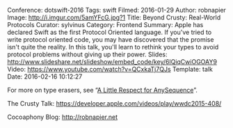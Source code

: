 Conference: dotswift-2016
Tags: swift
Filmed: 2016-01-29
Author: robnapier
Image: http://i.imgur.com/5amYFcG.jpg?1
Title: Beyond Crusty: Real-World Protocols
Curator: sylvinus
Category: Frontend
Summary: Apple has declared Swift as the first Protocol Oriented language. If you've tried to write protocol oriented code, you may have discovered that the promise isn't quite the reality. In this talk, you'll learn to rethink your types to avoid protocol problems without giving up their power.
Slides: http://www.slideshare.net/slideshow/embed_code/key/6lQiqCwiOGOAY9
Video: https://www.youtube.com/watch?v=QCxkaTj7QJs
Template: talk
Date: 2016-02-16 10:12:27


<!-- Transcript: https://gist.github.com/rnapier/e64e3938a787d789c2d4 (assuming you’ll integrate this directly; if that’s not convenient and you just want a link, I’ll put up a rendered version) -->

For more on type erasers, see “<a href="http://robnapier.net/erasure" target="_blank" title="A Little Respect for AnySequence">A Little Respect for AnySequence</a>”.

The Crusty Talk: <a href="https://developer.apple.com/videos/play/wwdc2015-408/" title="The Crusty Talk" target="_blank">https://developer.apple.com/videos/play/wwdc2015-408/</a>

Cocoaphony Blog: <a href="http://robnapier.net" target="_blank" title="Cocoaphony Blog">http://robnapier.net</a>